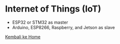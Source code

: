 # Internet of Things (IoT)

- ESP32 or STM32 as master
- Arduino, ESP8266, Raspberry, and Jetson as slave

[Kembali ke Home](./index.md)
